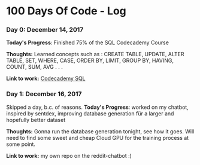 # 100 Days Of Code - Log

### Day 0: December 14, 2017

**Today's Progress**: Finished 75% of the SQL Codecademy Course

**Thoughts:** Learned concepts such as :
CREATE TABLE, UPDATE, ALTER TABLE, SET, WHERE, CASE, ORDER BY, LIMIT, GROUP BY, HAVING, COUNT, SUM, AVG . . . 

**Link to work:** [Codecademy SQL](https://www.codecademy.com/learn)

### Day 1: December 16, 2017
Skipped a day, b.c. of reasons.
**Today's Progress**: worked on my chatbot, inspired by sentdex, improving database generation für a larger and hopefully better dataset

**Thoughts:** Gonna run the database generation tonight, see how it goes. Will need to find some sweet and cheap Cloud GPU for the training process at some point.

**Link to work:** my own repo on the reddit-chatbot :)
